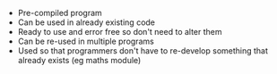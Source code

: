 - Pre-compiled program 
- Can be used in already existing code
- Ready to use and error free so don't need to alter them
- Can be re-used in multiple programs
- Used so that programmers don't have to re-develop something that already exists (eg maths module)